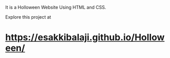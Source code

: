It is a Holloween Website Using HTML and CSS.

Explore this project at

# https://esakkibalaji.github.io/Holloween/
